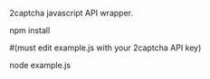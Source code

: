 2captcha javascript API wrapper.

npm install

#(must edit example.js with your 2captcha API key)

node example.js
